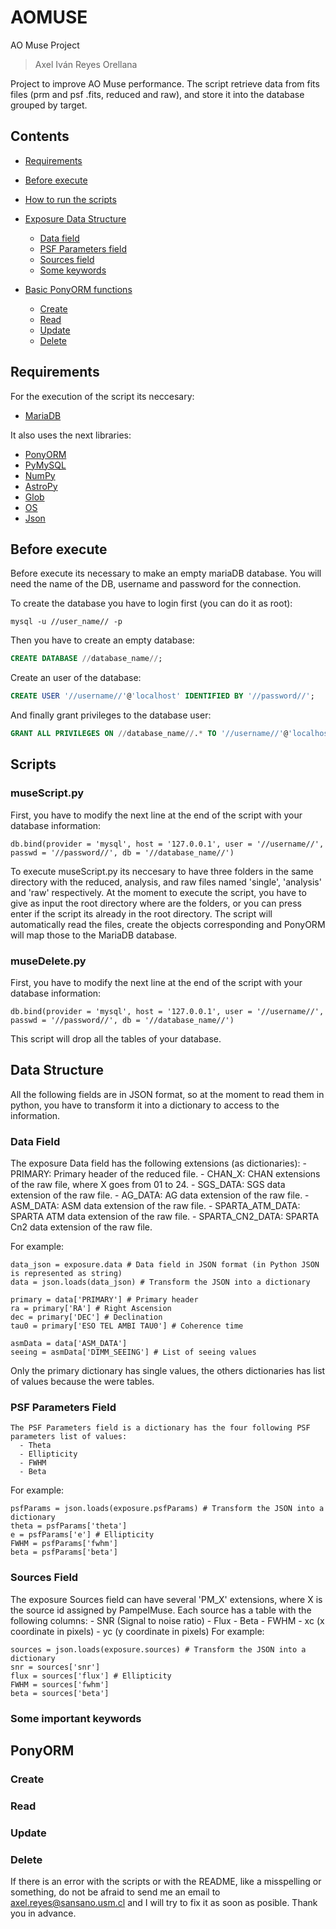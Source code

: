 # AOMUSE
AO Muse Project
> Axel Iván Reyes Orellana

Project to improve AO Muse performance.
The script retrieve data from fits files (prm and psf .fits, reduced and raw), and store it into the database grouped by target.

## Contents
- [Requirements](https://github.com/AxlKings/AOMUSE/new/development?readme=1#requirements)
- [Before execute](https://github.com/AxlKings/AOMUSE/new/development?readme=1#before-execute)
- [How to run the scripts](https://github.com/AxlKings/AOMUSE/new/development?readme=1#scripts)
- [Exposure Data Structure](https://github.com/AxlKings/AOMUSE/new/development?readme=1#data-structure)

  - [Data field](https://github.com/AxlKings/AOMUSE/new/development?readme=1#data-field)
  - [PSF Parameters field](https://github.com/AxlKings/AOMUSE/new/development?readme=1#psf-parameters-field)
  - [Sources field](https://github.com/AxlKings/AOMUSE/new/development?readme=1#sources-field)
  - [Some keywords](https://github.com/AxlKings/AOMUSE/new/development?readme=1#some-important-keywords)
- [Basic PonyORM functions](https://github.com/AxlKings/AOMUSE/new/development?readme=1#ponyorm)

  - [Create](https://github.com/AxlKings/AOMUSE/new/development?readme=1#create)
  - [Read](https://github.com/AxlKings/AOMUSE/new/development?readme=1#read)
  - [Update](https://github.com/AxlKings/AOMUSE/new/development?readme=1#update)
  - [Delete](https://github.com/AxlKings/AOMUSE/new/development?readme=1#delete)
  
## Requirements
For the execution of the script its neccesary:
- [MariaDB](https://mariadb.org/)

It also uses the next libraries: 
- [PonyORM](https://ponyorm.org/)
- [PyMySQL](https://pymysql.readthedocs.io/en/latest/)
- [NumPy](https://numpy.org/)
- [AstroPy](https://www.astropy.org/)
- [Glob](https://docs.python.org/3/library/glob.html)
- [OS](https://docs.python.org/3/library/os.html)
- [Json](https://docs.python.org/3/library/json.html)

## Before execute
Before execute its necessary to make an empty mariaDB database. You will need the name of the DB, username and password for the connection.

To create the database you have to login first (you can do it as root):
```
mysql -u //user_name// -p 
```
Then you have to create an empty database:
```sql
CREATE DATABASE //database_name//; 
```
Create an user of the database:
```sql
CREATE USER '//username//'@'localhost' IDENTIFIED BY '//password//';
```
And finally grant privileges to the database user:
```sql
GRANT ALL PRIVILEGES ON //database_name//.* TO '//username//'@'localhost';
```

## Scripts

  ### museScript.py
  First, you have to modify the next line at the end of the script with your database information:
  ```
  db.bind(provider = 'mysql', host = '127.0.0.1', user = '//username//', passwd = '//password//', db = '//database_name//')
  ``` 
  To execute museScript.py its neccesary to have three folders in the same directory with the reduced, analysis, and raw files named 'single', 'analysis' and 'raw' respectively. At the moment to execute the script, you have to give as input the root directory where are the folders, or you can press enter if the script its already in the root directory.
  The script will automatically read the files, create the objects corresponding and PonyORM will map those to the MariaDB database.


  ### museDelete.py
  First, you have to modify the next line at the end of the script with your database information:
  ```
  db.bind(provider = 'mysql', host = '127.0.0.1', user = '//username//', passwd = '//password//', db = '//database_name//')
  ``` 
  This script will drop all the tables of your database.  

## Data Structure
All the following fields are in JSON format, so at the moment to read them in python, you have to transform it into a dictionary to access to the information.
  ### Data Field
  The exposure Data field has the following extensions (as dictionaries):
    - PRIMARY: Primary header of the reduced file.
    - CHAN_X: CHAN extensions of the raw file, where X goes from 01 to 24.
    - SGS_DATA: SGS data extension of the raw file.
    - AG_DATA: AG data extension of the raw file.
    - ASM_DATA: ASM data extension of the raw file.
    - SPARTA_ATM_DATA: SPARTA ATM data extension of the raw file.
    - SPARTA_CN2_DATA: SPARTA Cn2 data extension of the raw file.
    
  For example:
  ```
  data_json = exposure.data # Data field in JSON format (in Python JSON is represented as string)
  data = json.loads(data_json) # Transform the JSON into a dictionary
  ``` 
  ``` 
  primary = data['PRIMARY'] # Primary header
  ra = primary['RA'] # Right Ascension
  dec = primary['DEC'] # Declination
  tau0 = primary['ESO TEL AMBI TAU0'] # Coherence time
  ```
  ```
  asmData = data['ASM_DATA']
  seeing = asmData['DIMM_SEEING'] # List of seeing values
  ```
  Only the primary dictionary has single values, the others dictionaries has list of values because the were tables.
  ### PSF Parameters Field
    The PSF Parameters field is a dictionary has the four following PSF parameters list of values:
      - Theta
      - Ellipticity
      - FWHM
      - Beta
  For example:
  ``` 
  psfParams = json.loads(exposure.psfParams) # Transform the JSON into a dictionary
  theta = psfParams['theta'] 
  e = psfParams['e'] # Ellipticity
  FWHM = psfParams['fwhm']
  beta = psfParams['beta']
  ```
  ### Sources Field 
  The exposure Sources field can have several 'PM_X' extensions, where X is the source id assigned by PampelMuse. Each source has a table with the following columns:
    - SNR (Signal to noise ratio)
    - Flux 
    - Beta
    - FWHM
    - xc (x coordinate in pixels)
    - yc (y coordinate in pixels)
  For example:
  ``` 
  sources = json.loads(exposure.sources) # Transform the JSON into a dictionary
  snr = sources['snr'] 
  flux = sources['flux'] # Ellipticity
  FWHM = sources['fwhm']
  beta = sources['beta']
  ```
  ### Some important keywords 
## PonyORM

  ### Create
  ### Read
  ### Update
  ### Delete
If there is an error with the scripts or with the README, like a misspelling or something, do not be afraid to send me an email to axel.reyes@sansano.usm.cl and I will try to fix it as soon as posible. Thank you in advance.

